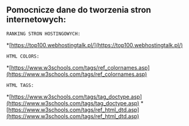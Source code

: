 ## Pomocnicze dane do tworzenia stron internetowych:

```
RANKING STRON HOSTINGOWYCH:
```
*[https://top100.webhostingtalk.pl/](https://top100.webhostingtalk.pl/)
```
HTML COLORS:
```
*[https://www.w3schools.com/tags/ref_colornames.asp](https://www.w3schools.com/tags/ref_colornames.asp)

```
HTML TAGS:
```
*[https://www.w3schools.com/tags/tag_doctype.asp](https://www.w3schools.com/tags/tag_doctype.asp)
*[https://www.w3schools.com/tags/ref_html_dtd.asp](https://www.w3schools.com/tags/ref_html_dtd.asp)

